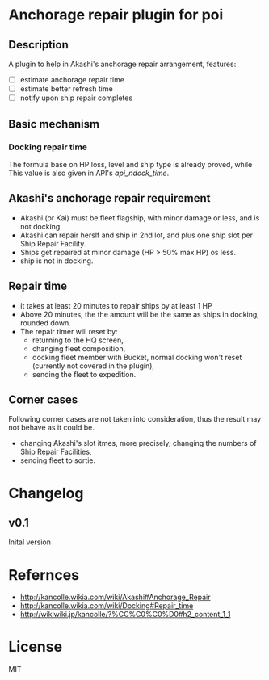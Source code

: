 # Anchorage repair plugin for poi

## Description
A plugin to help in Akashi's anchorage repair arrangement, features:

- [ ] estimate anchorage repair time
- [ ] estimate better refresh time
- [ ] notify upon ship repair completes

## Basic mechanism
### Docking repair time
The formula base on HP loss, level and ship type is already proved, while This value is also given in API's *api_ndock_time*.

## Akashi's anchorage repair requirement
- Akashi (or Kai) must be fleet flagship, with minor damage or less, and is not docking.
- Akashi can repair herslf and ship in 2nd lot, and plus one ship slot per Ship Repair Facility.
- Ships get repaired at minor damage (HP > 50% max HP) os less.
- ship is not in docking.

## Repair time
- it takes at least 20 minutes to repair ships by at least 1 HP
- Above 20 minutes, the the amount will be the same as ships in docking, rounded down.
- The repair timer will reset by:
  - returning to the HQ screen,
  - changing fleet composition,
  - docking fleet member with Bucket, normal docking won't reset (currently not covered in the plugin),
  - sending the fleet to expedition.

## Corner cases
Following corner cases are not taken into consideration, thus the result may not behave as it could be.
- changing Akashi's slot itmes, more precisely, changing the numbers of Ship Repair Facilities,
- sending fleet to sortie.

# Changelog
## v0.1
Inital version

# Refernces
- <http://kancolle.wikia.com/wiki/Akashi#Anchorage_Repair>
- <http://kancolle.wikia.com/wiki/Docking#Repair_time>
- <http://wikiwiki.jp/kancolle/?%CC%C0%C0%D0#h2_content_1_1>

# License
MIT